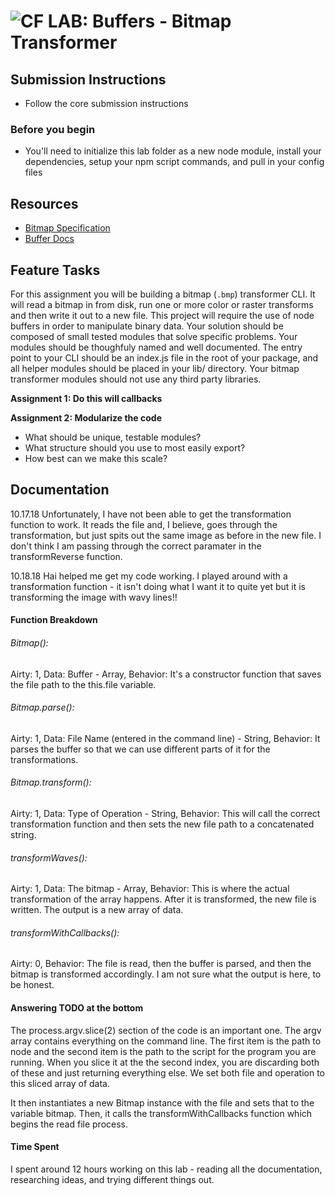 ![CF](http://i.imgur.com/7v5ASc8.png) LAB: Buffers - Bitmap Transformer
=======================================================================

## Submission Instructions
* Follow the core submission instructions

### Before you begin
* You'll need to initialize this lab folder as a new node module, install your dependencies, setup your npm script commands, and pull in your config files

## Resources  
* [Bitmap Specification](https://en.wikipedia.org/wiki/BMP_file_format)
* [Buffer Docs](https://nodejs.org/api/buffer.html)


## Feature Tasks
For this assignment you will be building a bitmap (`.bmp`) transformer CLI. It will read a bitmap in from disk, run one or more color or raster transforms and then write it out to a new file. This project will require the use of node buffers in order to manipulate binary data. Your solution should be composed of small tested modules that solve specific problems. Your modules should be thoughfuly named and well documented. The entry point to your CLI should be an index.js file in the root of your package, and all helper modules should be placed in your lib/ directory. Your bitmap transformer modules should not use any third party libraries.

**Assignment 1: Do this will callbacks**

**Assignment 2: Modularize the code**
  * What should be unique, testable modules?
  * What structure should you use to most easily export?
  * How best can we make this scale?

##  Documentation

10.17.18
Unfortunately, I have not been able to get the transformation function to work. It reads the file and, I believe, goes through the transformation, but just spits out the same image as before in the new file. I don't think I am passing through the correct paramater in the transformReverse function. 

10.18.18
Hai helped me get my code working. I played around with a transformation function - it isn't doing what I want it to quite yet but it is transforming the image with wavy lines!! 

#### Function Breakdown 

###### Bitmap():
Airty: 1,
Data: Buffer - Array, 
Behavior: It's a constructor function that saves the file path to the this.file variable. 

###### Bitmap.parse():
Airty: 1,
Data: File Name (entered in the command line) - String, 
Behavior: It parses the buffer so that we can use different parts of it for the transformations. 

###### Bitmap.transform():
Airty: 1,
Data: Type of Operation - String,
Behavior: This will call the correct transformation function and then sets the new file path to a concatenated string.

###### transformWaves():
Airty: 1,
Data: The bitmap - Array, 
Behavior: This is where the actual transformation of the array happens. After it is transformed, the new file is written. The output is a new array of data.  

###### transformWithCallbacks():
Airty: 0,
Behavior: The file is read, then the buffer is parsed, and then the bitmap is transformed accordingly. I am not sure what the output is here, to be honest. 

#### Answering TODO at the bottom
The process.argv.slice(2) section of the code is an important one. The argv array contains everything on the command line. The first item is the path to node and the second item is the path to the script for the program you are running. When you slice it at the the second index, you are discarding both of these and just returning everything else. We set both file and operation to this sliced array of data. 

It then instantiates a new Bitmap instance with the file and sets that to the variable bitmap. Then, it calls the transformWithCallbacks function which begins the read file process. 

#### Time Spent
I spent around 12 hours working on this lab - reading all the documentation, researching ideas, and trying different things out. 